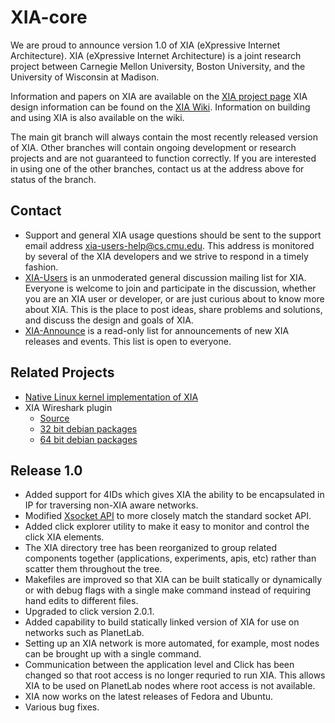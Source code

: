 XIA-core
=======

We are proud to announce version 1.0 of XIA (eXpressive Internet Architecture). XIA (eXpressive Internet Architecture) is a joint research project between Carnegie Mellon University, Boston University, and the University of Wisconsin at Madison. 

Information and papers on XIA are available on the [XIA project page](http://cs.cmu.edu/~xia)
XIA design information can be found on the [XIA Wiki](https://github.com/XIA-Project/xia-core/wiki). Information on building and using XIA is also available on the wiki.

The main git branch will always contain the most recently released version of XIA. Other branches will contain ongoing development or research projects and are not guaranteed to function correctly. If you are interested in using one of the other branches, contact us at the address above for status of the branch.

Contact
-------
- Support and general XIA usage questions should be sent to the support email address <xia-users-help@cs.cmu.edu>. This address is monitored by several of the XIA developers and we strive to respond in a timely fashion.
- [XIA-Users](https://mailman.srv.cs.cmu.edu/mailman/listinfo/xia-users) is an unmoderated general discussion mailing list for XIA. Everyone is welcome to join and participate in the discussion, whether you are an XIA user or developer, or are just curious about to know more about XIA.  This is the place to post ideas, share problems and solutions, and discuss the design and goals of XIA. 
- [XIA-Announce](https://mailman.srv.cs.cmu.edu/mailman/listinfo/xia-announce) is a read-only list for announcements of new XIA releases and events. This list is open to everyone.


Related Projects
----------------
- [Native Linux kernel implementation of XIA](https://github.com/AltraMayor/XIA-for-Linux)
- XIA Wireshark plugin
  * [Source](https://github.com/cjdoucette/wireshark-xia)
  * [32 bit debian packages](https://github.com/cjdoucette/wireshark-xia-pkg-i386)
  * [64 bit debian packages](https://github.com/cjdoucette/wireshark-xia-pkg)


Release 1.0
----------------
* Added support for 4IDs which gives XIA the ability to be encapsulated in IP for traversing non-XIA aware networks.
* Modified [Xsocket API](http://cs.cmu.edu/~xia/api/c) to more closely match the standard socket API.
* Added click explorer utility to make it easy to monitor and control the click XIA elements.
* The XIA directory tree has been reorganized to group related components together (applications, experiments, apis, etc) rather than scatter them throughout the tree.
* Makefiles are improved so that XIA can be built statically or dynamically or with debug flags with a single make command instead of requiring hand edits to different files.
* Upgraded to click version 2.0.1.
* Added capability to build statically linked version of XIA for use on networks such as PlanetLab.
* Setting up an XIA network is more automated, for example, most nodes can be brought up with a single command.
* Communication between the application level and Click has been changed so that root access is no longer requried to run XIA. This allows XIA to be used on PlanetLab nodes where root access is not available.
* XIA now works on the latest releases of Fedora and Ubuntu.
* Various bug fixes.

